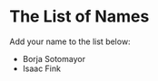 The List of Names
=================

Add your name to the list below:

* Borja Sotomayor
* Isaac Fink
